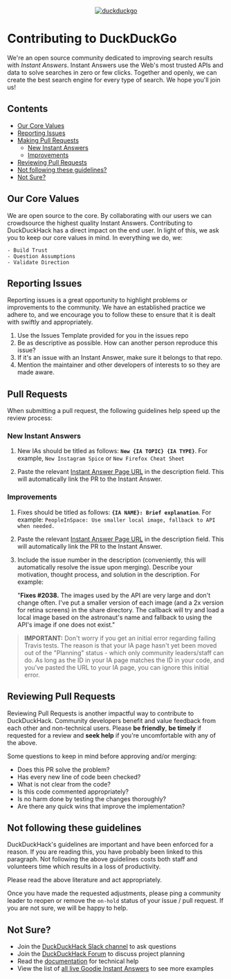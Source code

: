 <!--
~~ IMPORTANT ~~
The following Github Repositories have the same CONTRIBUTING.md
If you update this document, please update the following repositories:

  - https://github.com/duckduckgo/zeroclickinfo-goodies/
  - https://github.com/duckduckgo/zeroclickinfo-spice/
  - https://github.com/duckduckgo/zeroclickinfo-fathad/
  - https://github.com/duckduckgo/zeroclickinfo-longtail/
  - https://github.com/duckduckgo/duckduckgo/
  - https://github.com/duckduckgo/duckduckhack.com/
  - https://github.com/duckduckgo/p5-app-duckpan
-->

<p align="center">
    <a href="https://duckduckhack.com/issues">
        <img src="https://duckduckgo.com/assets/logo_homepage.normal.v107.svg" alt="duckduckgo">
    </a>
</p>

# Contributing to DuckDuckGo

We're an open source community dedicated to improving search results with _Instant Answers_. Instant Answers use the Web's most trusted APIs and data to solve searches in zero or few clicks. Together and openly, we can create the best search engine for every type of search. We hope you'll join us!

## Contents

  - [Our Core Values](#our-core-values)
  - [Reporting Issues](#reporting-issues)
  - [Making Pull Requests](#pull-requests)
      - [New Instant Answers](#new-instant-answers)
      - [Improvements](#improvements)
  - [Reviewing Pull Requests](#reviewing-pull-requests)
  - [Not following these guidelines?](#not-following-these-guidelines)
  - [Not Sure?](#not-sure)
  

## Our Core Values

We are open source to the core. By collaborating with our users we can crowdsource the highest quality Instant Answers. Contributing to DuckDuckHack has a direct impact on the end user. In light of this, we ask you to keep our core values in mind. In everything we do, we:

    - Build Trust
    - Question Assumptions
    - Validate Direction

## Reporting Issues

Reporting issues is a great opportunity to highlight problems or improvements to the community. We have an established practice we adhere to, and we encourage you to follow these to ensure that it is dealt with swiftly and appropriately. 

1. Use the Issues Template provided for you in the issues repo
2. Be as descriptive as possible. How can another person reproduce this issue?
3. If it's an issue with an Instant Answer, make sure it belongs to that repo.
4. Mention the maintainer and other developers of interests to so they are made aware.

## Pull Requests

When submitting a pull request, the following guidelines help speed up the review process:

### New Instant Answers

1. New IAs should be titled as follows: **`New {IA TOPIC} {IA TYPE}`**. For example, `New Instagram Spice` or `New Firefox Cheat Sheet`

2. Paste the relevant [Instant Answer Page URL](https://duck.co/ia/new_ia) in the description field. This will automatically link the PR to the Instant Answer.
    
### Improvements

1. Fixes should be titled as follows: **`{IA NAME}: Brief explanation`**. For example: `PeopleInSpace: Use smaller local image, fallback to API when needed.`

2. Paste the relevant [Instant Answer Page URL](https://duck.co/ia/new_ia) in the description field. This will automatically link the PR to the Instant Answer.

3. Include the issue number in the description (conveniently, this will automatically resolve the issue upon merging). Describe your motivation, thought process, and solution in the description. For example:

    "**Fixes #2038.** The images used by the API are very large and don't change often. I've put a smaller version of each image (and a 2x version for retina screens) in the share directory. The callback will try and load a local image based on the astronaut's name and fallback to using the API's image if one does not exist."

> **IMPORTANT:** Don't worry if you get an initial error regarding failing Travis tests. The reason is that your IA page hasn't yet been moved out of the "Planning" status - which only community leaders/staff can do. As long as the ID in your IA page matches the ID in your code, and you've pasted the URL to your IA page, you can ignore this initial error.

## Reviewing Pull Requests

Reviewing Pull Requests is another impactful way to contribute to DuckDuckHack. Community developers benefit and value feedback from each other and non-technical users. Please **be friendly**, **be timely** if requested for a review and **seek help** if you're uncomfortable with any of the above.

Some questions to keep in mind before approving and/or merging:

 - Does this PR solve the problem?
 - Has every new line of code been checked?
 - What is not clear from the code?
 - Is this code commented appropriately?
 - Is no harm done by testing the changes thoroughly?
 - Are there any quick wins that improve the implementation?

## Not following these guidelines

DuckDuckHack's guidelines are important and have been enforced for a reason. If you are reading this, you have probably been linked to this paragraph. Not following the above guidelines costs both staff and volunteers time which results in a loss of productivity. 

Please read the above literature and act appropriately.

Once you have made the requested adjustments, please ping a community leader to reopen or remove the `on-hold` status of your issue / pull request. If you are not sure, we will be happy to help.

## Not Sure?
- Join the [DuckDuckHack Slack channel](https://quackslack.herokuapp.com/) to ask questions
- Join the [DuckDuckHack Forum](https://forum.duckduckhack.com/) to discuss project planning
- Read the [documentation](https://docs.duckduckhack.com/) for technical help
- View the list of [all live Goodie Instant Answers](https://duck.co/ia) to see more examples